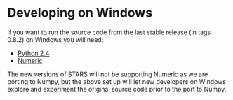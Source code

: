 # Developing on Windows #

If you want to run the source code from the last stable release (in tags 0.8.2) on Windows you will need:

  * [Python 2.4](http://www.python.org/ftp/python/2.4/python-2.4.msi)
  * [Numeric](http://sourceforge.net/projects/numpy/files/Old%20Numeric/24.2/Numeric-24.2.win32-py2.4.exe/download)

The new versions of STARS will not be supporting Numeric as we are porting to Numpy, but the above set up will let new developers on Windows explore and experiment the original source code prior to the port to Numpy.